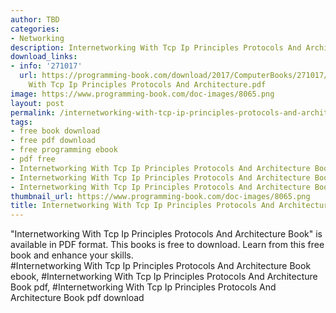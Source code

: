 ```yaml
---
author: TBD
categories:
- Networking
description: Internetworking With Tcp Ip Principles Protocols And Architecture Book
download_links:
- info: '271017'
  url: https://programming-book.com/download/2017/ComputerBooks/271017/Internetworking
    With Tcp Ip Principles Protocols And Architecture.pdf
image: https://www.programming-book.com/doc-images/8065.png
layout: post
permalink: /internetworking-with-tcp-ip-principles-protocols-and-architecture-book.html
tags:
- free book download
- free pdf download
- free programming ebook
- pdf free
- Internetworking With Tcp Ip Principles Protocols And Architecture Book ebook
- Internetworking With Tcp Ip Principles Protocols And Architecture Book pdf
- Internetworking With Tcp Ip Principles Protocols And Architecture Book pdf download
thumbnail_url: https://www.programming-book.com/doc-images/8065.png
title: Internetworking With Tcp Ip Principles Protocols And Architecture Book
---
```


 
<div class="item-desc text-justify">
  "Internetworking With Tcp Ip Principles Protocols And Architecture Book" is available in PDF format. This books is free to download. Learn from this free book and enhance your skills.
  <br>
  #Internetworking With Tcp Ip Principles Protocols And Architecture Book ebook, #Internetworking With Tcp Ip Principles Protocols And Architecture Book pdf, #Internetworking With Tcp Ip Principles Protocols And Architecture Book pdf download
</div>
